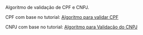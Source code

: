 Algoritmo de validação de CPF e CNPJ.

CPF com base no tutorial: [Algoritmo para validar CPF](https://dicasdeprogramacao.com.br/algoritmo-para-validar-cpf/)

CNPJ com base no tutorial: [Algoritmo para Validação do CNPJ](http://www.macoratti.net/alg_cnpj.htm)